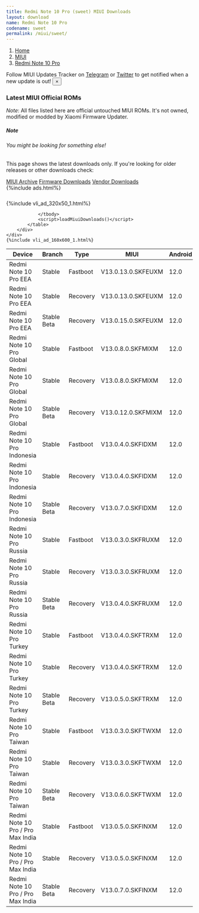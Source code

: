 ```yaml
---
title: Redmi Note 10 Pro (sweet) MIUI Downloads
layout: download
name: Redmi Note 10 Pro
codename: sweet
permalink: /miui/sweet/
---
```

<nav aria-label="breadcrumb">
    <ol class="breadcrumb">
        <li class="breadcrumb-item"><a href="/">Home</a></li>
        <li class="breadcrumb-item"><a href="/miui/">MIUI</a></li>
        <li class="breadcrumb-item active" aria-current="page"><a href="/miui/sweet/">Redmi Note 10 Pro</a></li>
    </ol>
</nav>
<div class="alert alert-primary alert-dismissible fade show" role="alert">
    Follow MIUI Updates Tracker on <a href="https://t.me/MIUIUpdatesTracker" class="alert-link">Telegram</a>
     or <a href="https://twitter.com/MiFwUpdater" class="alert-link">Twitter</a> to get notified when a new update is out!
    <button type="button" class="close" data-dismiss="alert" aria-label="Close">
        <span aria-hidden="true">&times;</span>
    </button>
</div>

### Latest MIUI Official ROMs
*Note*: All files listed here are official untouched MIUI ROMs. It's not owned, modified or modded by Xiaomi Firmware Updater.
<div class="card">
  <div class="card-body">
    <h5 class="card-title">Note</h5>
    <h6 class="card-subtitle mb-2 text-muted">You might be looking for something else!</h6>
    <p class="card-text">This page shows the latest downloads only.
     If you're looking for older releases or other downloads check:</p>
    <a href="/archive/miui/sweet/" class="card-link">MIUI Archive</a>
    <a href="/firmware/sweet/" class="card-link">Firmware Downloads</a>
    <a href="/vendor/sweet/" class="card-link">Vendor Downloads</a>
  </div>
</div>
{%include ads.html%}
<div class="row justify-content-center">
    <div class="col-10">
        <div class="table-responsive-md" style="margin-top: 25px;">
            {%include vli_ad_320x50_1.html%}
            <table id="miui" class="display dt-responsive nowrap compact table table-striped table-hover table-sm">
                <thead class="thead-dark">
                    <tr>
                        <th data-ref="device">Device</th>
                        <th data-ref="branch">Branch</th>
                        <th data-ref="type">Type</th>
                        <th data-ref="miui">MIUI</th>
                        <th data-ref="android">Android</th>
                        <th data-ref="size">Size</th>
                        <th data-ref="size">Date</th>
                        <th data-ref="link">Link</th>
                    </tr>
                </thead>
                <tbody>
                <tr><td>Redmi Note 10 Pro EEA</td><td>Stable</td><td>Fastboot</td><td>V13.0.13.0.SKFEUXM</td><td>12.0</td><td>5.7 GB</td><td>2022-08-10</td><td><a href="/miui/sweet/stable/V13.0.13.0.SKFEUXM/">Download</a></td></tr>
<tr><td>Redmi Note 10 Pro EEA</td><td>Stable</td><td>Recovery</td><td>V13.0.13.0.SKFEUXM</td><td>12.0</td><td>3.4 GB</td><td>2022-08-16</td><td><a href="/miui/sweet/stable/V13.0.13.0.SKFEUXM/">Download</a></td></tr>
<tr><td>Redmi Note 10 Pro EEA</td><td>Stable Beta</td><td>Recovery</td><td>V13.0.15.0.SKFEUXM</td><td>12.0</td><td>3.4 GB</td><td>2022-10-10</td><td><a href="/miui/sweet/stable beta/V13.0.15.0.SKFEUXM/">Download</a></td></tr>
<tr><td>Redmi Note 10 Pro Global</td><td>Stable</td><td>Fastboot</td><td>V13.0.8.0.SKFMIXM</td><td>12.0</td><td>5.4 GB</td><td>2022-05-18</td><td><a href="/miui/sweet/stable/V13.0.8.0.SKFMIXM/">Download</a></td></tr>
<tr><td>Redmi Note 10 Pro Global</td><td>Stable</td><td>Recovery</td><td>V13.0.8.0.SKFMIXM</td><td>12.0</td><td>3.3 GB</td><td>2022-05-27</td><td><a href="/miui/sweet/stable/V13.0.8.0.SKFMIXM/">Download</a></td></tr>
<tr><td>Redmi Note 10 Pro Global</td><td>Stable Beta</td><td>Recovery</td><td>V13.0.12.0.SKFMIXM</td><td>12.0</td><td>3.4 GB</td><td>2022-08-05</td><td><a href="/miui/sweet/stable beta/V13.0.12.0.SKFMIXM/">Download</a></td></tr>
<tr><td>Redmi Note 10 Pro Indonesia</td><td>Stable</td><td>Fastboot</td><td>V13.0.4.0.SKFIDXM</td><td>12.0</td><td>4.8 GB</td><td>2022-05-18</td><td><a href="/miui/sweet/stable/V13.0.4.0.SKFIDXM/">Download</a></td></tr>
<tr><td>Redmi Note 10 Pro Indonesia</td><td>Stable</td><td>Recovery</td><td>V13.0.4.0.SKFIDXM</td><td>12.0</td><td>3.3 GB</td><td>2022-05-25</td><td><a href="/miui/sweet/stable/V13.0.4.0.SKFIDXM/">Download</a></td></tr>
<tr><td>Redmi Note 10 Pro Indonesia</td><td>Stable Beta</td><td>Recovery</td><td>V13.0.7.0.SKFIDXM</td><td>12.0</td><td>3.3 GB</td><td>2022-10-12</td><td><a href="/miui/sweet/stable beta/V13.0.7.0.SKFIDXM/">Download</a></td></tr>
<tr><td>Redmi Note 10 Pro Russia</td><td>Stable</td><td>Fastboot</td><td>V13.0.3.0.SKFRUXM</td><td>12.0</td><td>4.9 GB</td><td>2022-06-09</td><td><a href="/miui/sweet/stable/V13.0.3.0.SKFRUXM/">Download</a></td></tr>
<tr><td>Redmi Note 10 Pro Russia</td><td>Stable</td><td>Recovery</td><td>V13.0.3.0.SKFRUXM</td><td>12.0</td><td>3.3 GB</td><td>2022-06-17</td><td><a href="/miui/sweet/stable/V13.0.3.0.SKFRUXM/">Download</a></td></tr>
<tr><td>Redmi Note 10 Pro Russia</td><td>Stable Beta</td><td>Recovery</td><td>V13.0.4.0.SKFRUXM</td><td>12.0</td><td>3.3 GB</td><td>2022-09-15</td><td><a href="/miui/sweet/stable beta/V13.0.4.0.SKFRUXM/">Download</a></td></tr>
<tr><td>Redmi Note 10 Pro Turkey</td><td>Stable</td><td>Fastboot</td><td>V13.0.4.0.SKFTRXM</td><td>12.0</td><td>4.9 GB</td><td>2022-05-19</td><td><a href="/miui/sweet/stable/V13.0.4.0.SKFTRXM/">Download</a></td></tr>
<tr><td>Redmi Note 10 Pro Turkey</td><td>Stable</td><td>Recovery</td><td>V13.0.4.0.SKFTRXM</td><td>12.0</td><td>3.3 GB</td><td>2022-05-26</td><td><a href="/miui/sweet/stable/V13.0.4.0.SKFTRXM/">Download</a></td></tr>
<tr><td>Redmi Note 10 Pro Turkey</td><td>Stable Beta</td><td>Recovery</td><td>V13.0.5.0.SKFTRXM</td><td>12.0</td><td>3.3 GB</td><td>2022-08-08</td><td><a href="/miui/sweet/stable beta/V13.0.5.0.SKFTRXM/">Download</a></td></tr>
<tr><td>Redmi Note 10 Pro Taiwan</td><td>Stable</td><td>Fastboot</td><td>V13.0.3.0.SKFTWXM</td><td>12.0</td><td>4.4 GB</td><td>2022-05-25</td><td><a href="/miui/sweet/stable/V13.0.3.0.SKFTWXM/">Download</a></td></tr>
<tr><td>Redmi Note 10 Pro Taiwan</td><td>Stable</td><td>Recovery</td><td>V13.0.3.0.SKFTWXM</td><td>12.0</td><td>3.3 GB</td><td>2022-06-07</td><td><a href="/miui/sweet/stable/V13.0.3.0.SKFTWXM/">Download</a></td></tr>
<tr><td>Redmi Note 10 Pro Taiwan</td><td>Stable Beta</td><td>Recovery</td><td>V13.0.6.0.SKFTWXM</td><td>12.0</td><td>3.3 GB</td><td>2022-09-09</td><td><a href="/miui/sweet/stable beta/V13.0.6.0.SKFTWXM/">Download</a></td></tr>
<tr><td>Redmi Note 10 Pro / Pro Max India</td><td>Stable</td><td>Fastboot</td><td>V13.0.5.0.SKFINXM</td><td>12.0</td><td>3.8 GB</td><td>2022-07-07</td><td><a href="/miui/sweetin/stable/V13.0.5.0.SKFINXM/">Download</a></td></tr>
<tr><td>Redmi Note 10 Pro / Pro Max India</td><td>Stable</td><td>Recovery</td><td>V13.0.5.0.SKFINXM</td><td>12.0</td><td>3.2 GB</td><td>2022-07-16</td><td><a href="/miui/sweetin/stable/V13.0.5.0.SKFINXM/">Download</a></td></tr>
<tr><td>Redmi Note 10 Pro / Pro Max India</td><td>Stable Beta</td><td>Recovery</td><td>V13.0.7.0.SKFINXM</td><td>12.0</td><td>3.2 GB</td><td>2022-10-11</td><td><a href="/miui/sweetin/stable beta/V13.0.7.0.SKFINXM/">Download</a></td></tr>

                </tbody>
                <script>loadMiuiDownloads()</script>
            </table>
        </div>
    </div>
    {%include vli_ad_160x600_1.html%}
</div>
